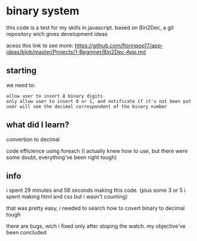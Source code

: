 # binary system

this code is a test for my skills in javascript. based on Bin2Dec, a git repository wich gives development ideas

acess this link to see more: 
https://github.com/florinpop17/app-ideas/blob/master/Projects/1-Beginner/Bin2Dec-App.md

## starting

we need to: 

    allow user to insert 8 binary digits
    only allow user to insert 0 or 1, and notificate if it's not been put
    user will see the decimal correspondent of the binary number

## what did I learn?

convertion to decimal

code efficience using foreach (I actually knew how to use, but there were some doubt, everything've been right tough)


## info

i spent 29 minutes and 56 seconds making this code. (plus some 3 or 5 i spent making html and css but i wasn't counting)

that was pretty easy, i needed to search how to covert binary to decimal tough 

there are bugs, wich i fixed only after stoping the watch. my objective've been concluded